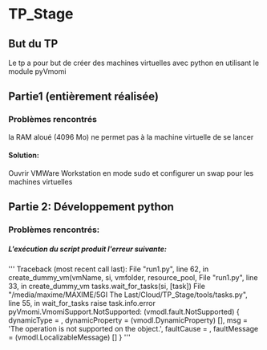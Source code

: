 # TP_Stage
## But du TP
Le tp a pour but de créer des machines virtuelles avec python en utilisant le module pyVmomi

## Partie1 (entièrement réalisée)
### Problèmes rencontrés
la RAM aloué (4096 Mo) ne permet pas à la machine virtuelle de se lancer
#### Solution: 
Ouvrir VMWare Workstation en mode sudo et configurer un swap pour les machines virtuelles

## Partie 2: Développement python
### Problèmes rencontrés:
##### L'exécution du script produit l'erreur suivante:

'''
 Traceback (most recent call last):
  File "run1.py", line 62, in <module>
    create_dummy_vm(vmName, si, vmfolder, resource_pool,
  File "run1.py", line 33, in create_dummy_vm
    tasks.wait_for_tasks(si, [task])
  File "/media/maxime/MAXIME/5GI The Last/Cloud/TP_Stage/tools/tasks.py", line 55, in wait_for_tasks
    raise task.info.error
pyVmomi.VmomiSupport.NotSupported: (vmodl.fault.NotSupported) {
   dynamicType = <unset>,
   dynamicProperty = (vmodl.DynamicProperty) [],
   msg = 'The operation is not supported on the object.',
   faultCause = <unset>,
   faultMessage = (vmodl.LocalizableMessage) []
}
'''